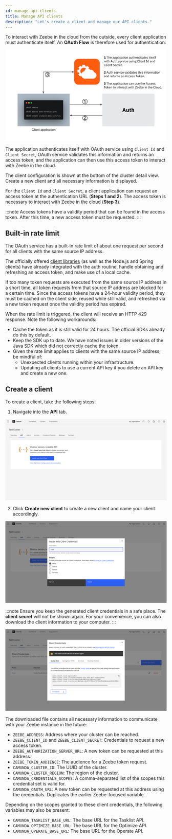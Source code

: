 ```yaml
---
id: manage-api-clients
title: Manage API clients
description: "Let's create a client and manage our API clients."
---
```


To interact with Zeebe in the cloud from the outside, every client application must authenticate itself. An **OAuth Flow** is therefore used for authentication:

![auth-flow](./img/client-auth.png)

The application authenticates itself with OAuth service using `Client Id` and `Client Secret`, OAuth service validates this information and returns an access token, and the application can then use this access token to interact with Zeebe in the cloud.

The client configuration is shown at the bottom of the cluster detail view. Create a new client and all necessary information is displayed.

For the `Client Id` and `Client Secret`, a client application can request an access token at the authentication URL (**Steps 1 and 2**). The access token is necessary to interact with Zeebe in the cloud (**Step 3**).

:::note
Access tokens have a validity period that can be found in the access token. After this time, a new access token must be requested.
:::

## Built-in rate limit

The OAuth service has a built-in rate limit of about one request per second for all clients with the same source IP address.

The officially offered [client libraries](/docs/apis-tools/working-with-apis-tools.md) (as well as the Node.js and Spring clients) have already integrated with the auth routine, handle obtaining and refreshing an access token, and make use of a local cache.

If too many token requests are executed from the same source IP address in a short time, all token requests from that source IP address are blocked for a certain time. Since the access tokens have a 24-hour validity period, they must be cached on the client side, reused while still valid, and refreshed via a new token request once the validity period has expired.

When the rate limit is triggered, the client will receive an HTTP 429 response. Note the following workarounds:

- Cache the token as it is still valid for 24 hours. The official SDKs already do this by default.
- Keep the SDK up to date. We have noted issues in older versions of the Java SDK which did not correctly cache the token.
- Given the rate limit applies to clients with the same source IP address, be mindful of:
  - Unexpected clients running within your infrastructure.
  - Updating all clients to use a current API key if you delete an API key and create a new one.

## Create a client

To create a client, take the following steps:

1. Navigate into the **API** tab.

![cluster-details](img/cluster-detail-clients.png)

2. Click **Create new client** to create a new client and name your client accordingly.

![create-client](img/cluster-details-create-client.png)

:::note
Ensure you keep the generated client credentials in a safe place. The **client secret** will not be shown again. For your convenience, you can also download the client information to your computer.
:::

![created-client](img/cluster-details-created-client.png)

The downloaded file contains all necessary information to communicate with your Zeebe instance in the future:

- `ZEEBE_ADDRESS`: Address where your cluster can be reached.
- `ZEEBE_CLIENT_ID` and `ZEEBE_CLIENT_SECRET`: Credentials to request a new access token.
- `ZEEBE_AUTHORIZATION_SERVER_URL`: A new token can be requested at this address.
- `ZEEBE_TOKEN_AUDIENCE`: The audience for a Zeebe token request.
- `CAMUNDA_CLUSTER_ID`: The UUID of the cluster.
- `CAMUNDA_CLUSTER_REGION`: The region of the cluster.
- `CAMUNDA_CREDENTIALS_SCOPES`: A comma-separated list of the scopes this credential set is valid for.
- `CAMUNDA_OAUTH_URL`: A new token can be requested at this address using the credentials. Duplicates the earlier Zeebe-focused variable.

Depending on the scopes granted to these client credentials, the following variables may also be present:

- `CAMUNDA_TASKLIST_BASE_URL`: The base URL for the Tasklist API.
- `CAMUNDA_OPTIMIZE_BASE_URL`: The base URL for the Optimize API.
- `CAMUNDA_OPERATE_BASE_URL`: The base URL for the Operate API.
